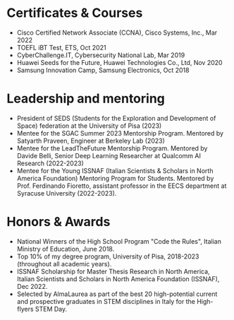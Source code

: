 Certificates & Courses
======
* Cisco Certified Network Associate (CCNA), Cisco Systems, Inc., Mar 2022
* TOEFL iBT Test, ETS, Oct 2021
* CyberChallenge.IT, Cybersecurity National Lab, Mar 2019
* Huawei Seeds for the Future, Huawei Technologies Co., Ltd, Nov 2020
* Samsung Innovation Camp, Samsung Electronics, Oct 2018

Leadership and mentoring
======
* President of SEDS (Students for the Exploration and Development of Space) federation at the University of Pisa (2023)
* Mentee for the SGAC Summer 2023 Mentorship Program. Mentored by Satyarth Praveen, Engineer at Berkeley Lab (2023)
* Mentee for the LeadTheFuture Mentorship Program. Mentored by Davide Belli, Senior Deep Learning Researcher at Qualcomm AI Research (2022-2023)
* Mentee for the Young ISSNAF (Italian Scientists & Scholars in North America Foundation) Mentoring Program for Students. Mentored by Prof. Ferdinando Fioretto, assistant professor in the EECS department at Syracuse University (2022-2023).

Honors & Awards
======
* National Winners of the High School Program "Code the Rules", Italian Ministry of Education, June 2018.
* Top 10% of my degree program, University of Pisa, 2018-2023 (throughout all academic years).
* ISSNAF Scholarship for Master Thesis Research in North America, Italian Scientists and Scholars in North America Foundation (ISSNAF), Dec 2022.
* Selected by AlmaLaurea as part of the best 20 high-potential current and prospective graduates in STEM disciplines in Italy for the High-flyers STEM Day.

